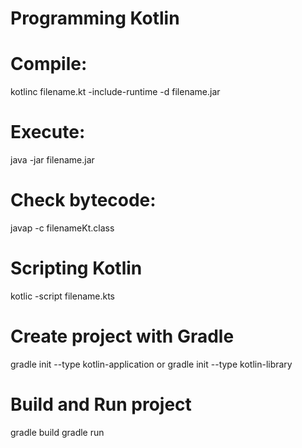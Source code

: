 # Programming Kotlin


# Compile:
kotlinc filename.kt -include-runtime -d filename.jar
	
# Execute:
java -jar filename.jar
	
# Check bytecode:
javap -c filenameKt.class

# Scripting Kotlin
kotlic -script filename.kts

# Create project with Gradle
gradle init --type kotlin-application
or
gradle init --type kotlin-library

# Build and Run project
gradle build
gradle run